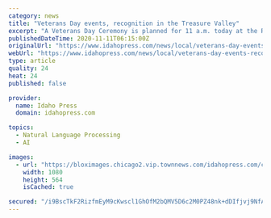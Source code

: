 ```yaml
---
category: news
title: "Veterans Day events, recognition in the Treasure Valley"
excerpt: "A Veterans Day Ceremony is planned for 11 a.m. today at the Rock of Honor Veterans Memorial, 1900 N. Records Ave. The 20-minute ceremony is bein"
publishedDateTime: 2020-11-11T06:15:00Z
originalUrl: "https://www.idahopress.com/news/local/veterans-day-events-recognition-in-the-treasure-valley/article_11edcd81-77a3-59b5-b2f3-34c97f001628.html"
webUrl: "https://www.idahopress.com/news/local/veterans-day-events-recognition-in-the-treasure-valley/article_11edcd81-77a3-59b5-b2f3-34c97f001628.html"
type: article
quality: 24
heat: 24
published: false

provider:
  name: Idaho Press
  domain: idahopress.com

topics:
  - Natural Language Processing
  - AI

images:
  - url: "https://bloximages.chicago2.vip.townnews.com/idahopress.com/content/tncms/custom/image/67282402-69e7-11e8-9996-338311db9f0e.png"
    width: 1080
    height: 564
    isCached: true

secured: "/i9BscTkF2RizfmEyM9cKwscl1GhOfM2bQMV5D6c2M0PZ48nk+dDIfjvj9NfAcogkegKFHDOae04hAGFw86FPpFXkM8n9P3Y3/1N2aWoSpiAPPHhHtPp1lqMhKWCB91ZCCZSVIstSmFPW8EX+2MKHbLg3i0aB/owOAwUj0wLhOksq0ZLT0FE5NomrA8qvFhV9Dmgdm8aBkYQsEhFakyls3n64rPU2eo6YidzObfyeYFjUSIxbRP9UWBuS0RJfi1R0UZY3W1j6XXtiz85eakRQof/Wk32cq8sKjEHaWiki9IKXZYDycS1oTyvkRkth2ZW/9sDPN6hu/Ed275LfDqn239nRTGUKxdeCgnl2sxR+cw=;796IZOktGwrpFRzwmNDYKA=="
---
```


